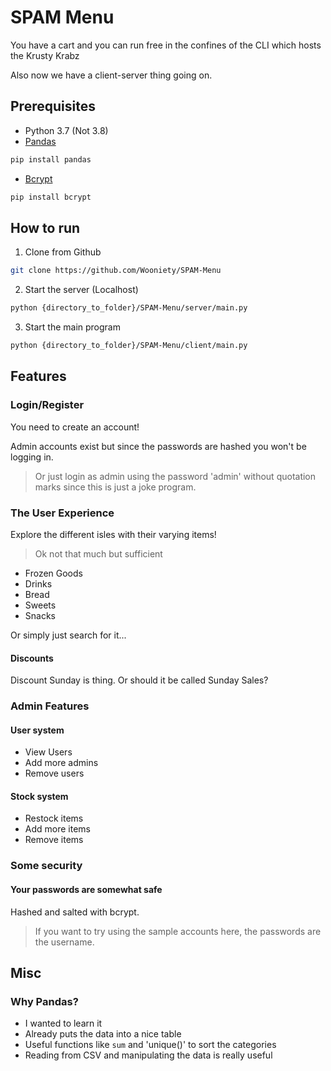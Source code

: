# SPAM Menu

You have a cart and you can run free in the confines of the CLI which hosts the Krusty Krabz

Also now we have a client-server thing going on.

## Prerequisites

- Python 3.7 (Not 3.8)
- [Pandas](https://pandas.pydata.org/pandas-docs/stable/install.html)
```bash
pip install pandas
```
- [Bcrypt](https://pypi.org/project/bcrypt/)
```bash
pip install bcrypt
```

## How to run

1) Clone from Github

``` bash
git clone https://github.com/Wooniety/SPAM-Menu
```

2) Start the server (Localhost)

```bash
python {directory_to_folder}/SPAM-Menu/server/main.py
```

3) Start the main program

``` bash
python {directory_to_folder}/SPAM-Menu/client/main.py
```

## Features

### Login/Register

You need to create an account!

Admin accounts exist but since the passwords are hashed you won't be logging in.
> Or just login as admin using the password 'admin' without quotation marks since this is just a joke program.

### The User Experience

Explore the different isles with their varying items!
> Ok not that much but sufficient

- Frozen Goods
- Drinks
- Bread
- Sweets
- Snacks

Or simply just search for it...

#### Discounts

Discount Sunday is thing. Or should it be called Sunday Sales?

### Admin Features

#### User system

- View Users
- Add more admins
- Remove users

#### Stock system

- Restock items
- Add more items
- Remove items

### Some security

#### Your passwords are somewhat safe

Hashed and salted with bcrypt.
> If you want to try using the sample accounts here, the passwords are the username.

## Misc

### Why Pandas?

- I wanted to learn it
- Already puts the data into a nice table
- Useful functions like `sum` and 'unique()' to sort the categories
- Reading from CSV and manipulating the data is really useful
